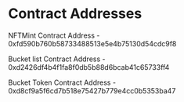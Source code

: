 # Contract Addresses

NFTMint Contract Address - 0xfd590b760b58733488513e5e4b75130d54cdc9f8

Bucket list Contract Address - 0xd2426df4b4f1fa8f0db5b88d6bcab41c65733ff4

Bucket Token Contract Address - 0xd8cf9a5f6cd7b518e75427b779e4cc0b5353ba47
